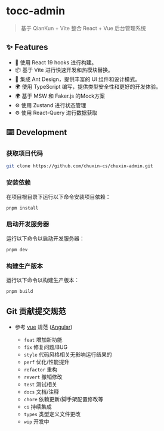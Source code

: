 # tocc-admin
>  基于 QianKun + Vite 整合 React + Vue 后台管理系统

## ✨ Features
- 🌈 使用 React 19 hooks 进行构建。
- 📦 基于 Vite 进行快速开发和热模块替换。
- 🎨 集成 Ant Design，提供丰富的 UI 组件和设计模式。
- 🌍 使用 TypeScript 编写，提供类型安全性和更好的开发体验。
- 🌍 基于 MSW 和 Faker.js 的Mock方案
- ⚙️ 使用 Zustand 进行状态管理
- ⚙️ 使用 React-Query 进行数据获取

## ⌨️ Development

### 获取项目代码
```bash
git clone https://github.com/chuxin-cs/chuxin-admin.git
```

### 安装依赖
在项目根目录下运行以下命令安装项目依赖：
```bash
pnpm install
```

### 启动开发服务器
运行以下命令以启动开发服务器：
```bash
pnpm dev
```

### 构建生产版本
运行以下命令以构建生产版本：
```bash
pnpm build
```

## Git 贡献提交规范

- 参考 [vue](https://github.com/vuejs/vue/blob/dev/.github/COMMIT_CONVENTION.md) 规范 ([Angular](https://github.com/conventional-changelog/conventional-changelog/tree/master/packages/conventional-changelog-angular))

  - `feat` 增加新功能
  - `fix` 修复问题/BUG
  - `style` 代码风格相关无影响运行结果的
  - `perf` 优化/性能提升
  - `refactor` 重构
  - `revert` 撤销修改
  - `test` 测试相关
  - `docs` 文档/注释
  - `chore` 依赖更新/脚手架配置修改等
  - `ci` 持续集成
  - `types` 类型定义文件更改
  - `wip` 开发中